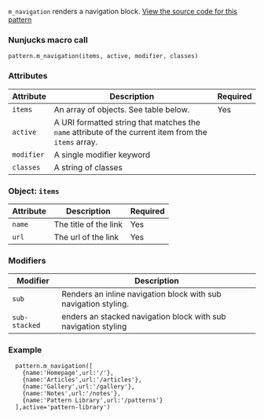 `m_navigation` renders a navigation block. [View the source code for this pattern](https://github.com/roobottom/roobottom-express/tree/master/templates/patterns/modules/m_navigation)

### Nunjucks macro call

```
pattern.m_navigation(items, active, modifier, classes)
```

### Attributes
Attribute | Description | Required
--- | --- | ---
`items`|An array of objects. See table below.|Yes
`active`|A URI formatted string that matches the `name` attribute of the current item from the `items` array.|
`modifier` | A single modifier keyword|
`classes` | A string of classes|

### Object: `items`

Attribute | Description | Required
--- | --- | ---
`name`|The title of the link|Yes
`url`|The url of the link|Yes

### Modifiers

Modifier | Description
--- | ---
`sub`|Renders an inline navigation block with sub navigation styling.
`sub-stacked`|enders an stacked navigation block with sub navigation styling

### Example

```
  pattern.m_navigation([
    {name:'Homepage',url:'/'},
    {name:'Articles',url:'/articles'},
    {name:'Gallery',url:'/gallery'},
    {name:'Notes',url:'/notes'},
    {name:'Pattern Library',url:'/patterns'}
  ],active='pattern-library')
```
